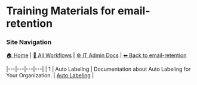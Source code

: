 # Training Materials for email-retention

### Site Navigation
[🏠 Home](../../../README.md) | [📂 All Workflows](../../../users/users.md) | [⚙ IT Admin Docs](../../../it-admins/README.md) | [⬅ Back to email-retention](../README.md)

|---|---|---|---|
| 1 | Auto Labeling | Documentation about Auto Labeling for Your Organization. | [Auto Labeling](auto-labeling.md) |
